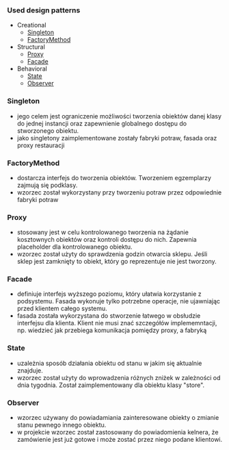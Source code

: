 

### Used design patterns
- Creational
    - [Singleton](#singleton)
    - [FactoryMethod](#factorymethod)
- Structural
    - [Proxy](#proxy)
    - [Facade](#fasada)
- Behavioral
    - [State](#state)
    - [Observer](#observer)

### Singleton
- jego celem jest ograniczenie możliwości tworzenia obiektów danej klasy do jednej instancji oraz zapewnienie globalnego dostępu do stworzonego obiektu.
- jako singletony zaimplementowane zostały fabryki potraw,  fasada  oraz proxy restauracji

### FactoryMethod
- dostarcza interfejs do tworzenia obiektów. Tworzeniem egzemplarzy zajmują się podklasy.
- wzorzec został wykorzystany przy tworzeniu potraw przez odpowiednie fabryki potraw

### Proxy
- stosowany jest w celu kontrolowanego tworzenia na żądanie kosztownych obiektów oraz kontroli dostępu do nich. Zapewnia placeholder dla kontrolowanego obiektu.
- wzorzec został użyty do sprawdzenia godzin otwarcia sklepu. Jeśli sklep jest zamknięty to obiekt, który go reprezentuje nie jest tworzony.

### Facade
- definiuje interfejs wyższego poziomu, który ułatwia korzystanie z podsystemu. Fasada wykonuje tylko potrzebne operacje, nie ujawniając przed klientem całego systemu.
- fasada została wykorzystana do stworzenie łatwego w obsłudzie interfejsu dla klienta. Klient nie musi znać szczegółów implememntacji, np. wiedzieć jak przebiega komunikacja pomiędzy proxy, a fabryką

### State
- uzależnia sposób działania obiektu od stanu w jakim się aktualnie znajduje.
- wzorzec został użyty do wprowadzenia różnych zniżek w zależności od dnia tygodnia. Został zaimplementowany dla obiektu klasy "store".

### Observer
- wzorzec używany do powiadamiania zainteresowane obiekty o zmianie stanu pewnego innego obiektu.
- w projekcie wzorzec został zastosowany do powiadomienia kelnera, że zamówienie jest już gotowe i może zostać przez niego podane klientowi.